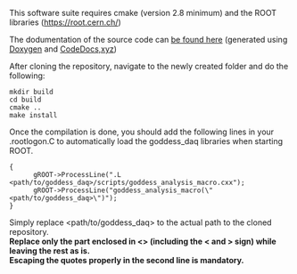 This software suite requires cmake (version 2.8 minimum) and the ROOT libraries (https://root.cern.ch/)

The dodumentation of the source code can [be found here](https://codedocs.xyz/zupalex/goddess_daq/index.html) (generated using [Doxygen](http://www.stack.nl/~dimitri/doxygen/) and [CodeDocs,xyz](https://codedocs.xyz/))

After cloning the repository, navigate to the newly created folder and do the following:
```
mkdir build
cd build
cmake ..
make install
```
Once the compilation is done, you should add the following lines in your .rootlogon.C to automatically load the goddess_daq libraries when starting ROOT.
```
{  
      gROOT->ProcessLine(".L <path/to/goddess_daq>/scripts/goddess_analysis_macro.cxx");  
      gROOT->ProcessLine("goddess_analysis_macro(\"<path/to/goddess_daq>\")");  
}  
```
Simply replace <path/to/goddess_daq> to the actual path to the cloned repository.  
**Replace only the part enclosed in <> (including the < and > sign) while leaving the rest as is.  
Escaping the quotes properly in the second line is mandatory.**
